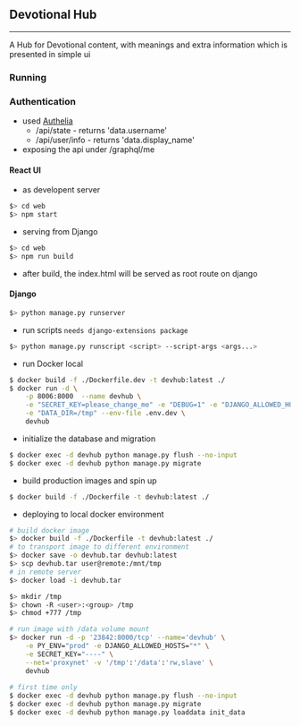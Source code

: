 ## Devotional Hub
-----
A Hub for Devotional content, with meanings and extra information which is presented in simple ui

### Running

### Authentication
* used [Authelia](https://www.authelia.com/)
  * /api/state - returns 'data.username'
  * /api/user/info - returns 'data.display_name'
* exposing the api under /graphql/me

#### React UI
* as developent server
```sh
$> cd web
$> npm start
```
* serving from Django
```sh
$> cd web
$> npm run build
```
- after build, the index.html will be served as root route on django
#### Django
```sh
$> python manage.py runserver
```
* run scripts `needs django-extensions package` 
```sh
$> python manage.py runscript <script> --script-args <args...>
```

* run Docker local
```sh
$ docker build -f ./Dockerfile.dev -t devhub:latest ./
$ docker run -d \
    -p 8006:8000  --name devhub \
    -e "SECRET_KEY=please_change_me" -e "DEBUG=1" -e "DJANGO_ALLOWED_HOSTS=*" \
    -e "DATA_DIR=/tmp" --env-file .env.dev \
    devhub
```

* initialize the database and migration
```sh
$ docker exec -d devhub python manage.py flush --no-input
$ docker exec -d devhub python manage.py migrate
```

* build production images and spin up
```sh
$ docker build -f ./Dockerfile -t devhub:latest ./
```

* deploying to local docker environment
```sh
# build docker image
$> docker build -f ./Dockerfile -t devhub:latest ./
# to transport image to different environment
$> docker save -o devhub.tar devhub:latest
$> scp devhub.tar user@remote:/mnt/tmp
# in remote server
$> docker load -i devhub.tar

$> mkdir /tmp
$> chown -R <user>:<group> /tmp
$> chmod +777 /tmp

# run image with /data volume mount
$> docker run -d -p '23842:8000/tcp' --name='devhub' \
    -e PY_ENV="prod" -e DJANGO_ALLOWED_HOSTS="*" \
    -e SECRET_KEY="----" \
    --net='proxynet' -v '/tmp':'/data':'rw,slave' \
    devhub
    
# first time only    
$ docker exec -d devhub python manage.py flush --no-input
$ docker exec -d devhub python manage.py migrate
$ docker exec -d devhub python manage.py loaddata init_data
```